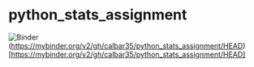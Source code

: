 # python_stats_assignment
![Binder](http://mybinder.org/badge_logo.svg)(https://mybinder.org/v2/gh/calbar35/python_stats_assignment/HEAD) [https://mybinder.org/v2/gh/calbar35/python_stats_assignment/HEAD]
